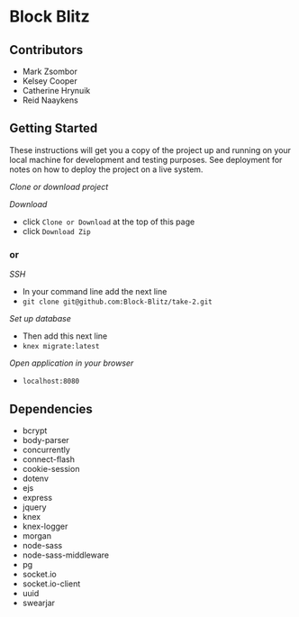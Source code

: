 # Block Blitz

## Contributors
- Mark Zsombor
- Kelsey Cooper
- Catherine Hrynuik
- Reid Naaykens

## Getting Started

  These instructions will get you a copy of the project up and running on your local machine for development and testing purposes. See deployment for notes on how to deploy the project on a live system.

  *Clone or download project*

  *Download*
  - click `Clone or Download` at the top of this page
  - click `Download Zip`

  ### or

  *SSH*
  - In your command line add the next line
  - `git clone git@github.com:Block-Blitz/take-2.git`

  *Set up database*
  - Then add this next line
  - `knex migrate:latest`

  *Open application in your browser*
  - `localhost:8080`





## Dependencies

  - bcrypt
  - body-parser
  - concurrently
  - connect-flash
  - cookie-session
  - dotenv
  - ejs
  - express
  - jquery
  - knex
  - knex-logger
  - morgan
  - node-sass
  - node-sass-middleware
  - pg
  - socket.io
  - socket.io-client
  - uuid
  - swearjar

